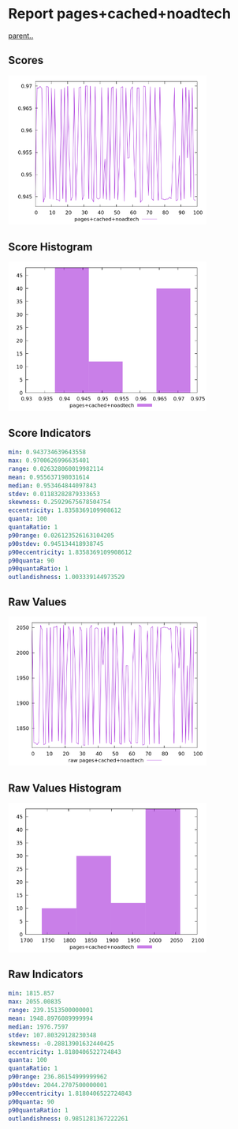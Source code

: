 # Report pages+cached+noadtech

[parent..](./..)  


## Scores

![score](./score.png)  

## Score Histogram

![hist](./hist.png)  

## Score Indicators

```yaml
min: 0.943734639643558
max: 0.9700626996635401
range: 0.026328060019982114
mean: 0.955637198031614
median: 0.953464844097843
stdev: 0.01183282879333653
skewness: 0.25929675678504754
eccentricity: 1.8358369109908612
quanta: 100
quantaRatio: 1
p90range: 0.026123526163104205
p90stdev: 0.945134418938745
p90eccentricity: 1.8358369109908612
p90quanta: 90
p90quantaRatio: 1
outlandishness: 1.003339144973529

```

## Raw Values

![raw](./raw.png)  

## Raw Values Histogram

![raw hist](./raw_hist.png)  

## Raw Indicators

```yaml
min: 1815.857
max: 2055.00835
range: 239.1513500000001
mean: 1948.8976089999994
median: 1976.7597
stdev: 107.80329128230348
skewness: -0.28813901632440425
eccentricity: 1.8180406522724843
quanta: 100
quantaRatio: 1
p90range: 236.86154999999962
p90stdev: 2044.2707500000001
p90eccentricity: 1.8180406522724843
p90quanta: 90
p90quantaRatio: 1
outlandishness: 0.9851281367222261

```

<style>
  img {
    max-width: 80%;
  }
</style>
      
